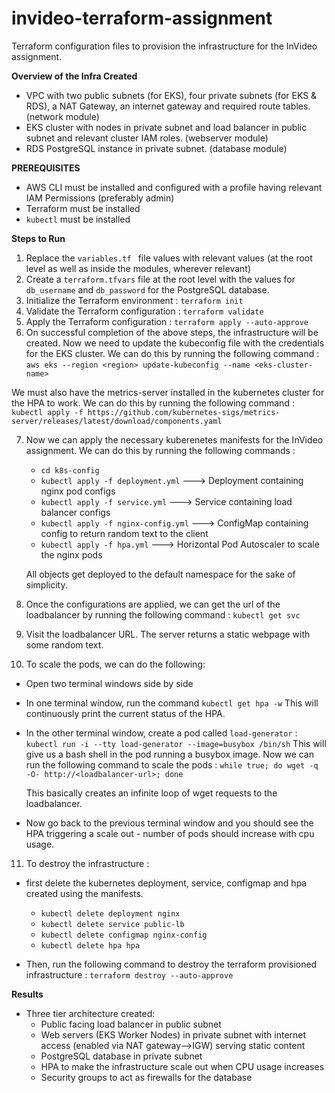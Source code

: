 # invideo-terraform-assignment

Terraform configuration files to provision the infrastructure for the InVideo assignment.

**Overview of the Infra Created**

- VPC with two public subnets (for EKS), four private subnets (for EKS & RDS), a NAT Gateway, an internet gateway and required route tables. (network module)
- EKS cluster with nodes in private subnet and load balancer in public subnet and relevant cluster IAM roles. (webserver module)
- RDS PostgreSQL instance in private subnet. (database module)

**PREREQUISITES**

- AWS CLI must be installed and configured with a profile having relevant IAM Permissions (preferably admin)
- Terraform must be installed
- `kubectl` must be installed

**Steps to Run**

1. Replace the `variables.tf ` file values with relevant values (at the root level as well as inside the modules, wherever relevant)
2. Create a `terraform.tfvars` file at the root level with the values for `db_username` and `db_password` for the PostgreSQL database.
3. Initialize the Terraform environment :
   `terraform init`
4. Validate the Terraform configuration :
   `terraform validate`
5. Apply the Terraform configuration :
   `terraform apply --auto-approve`
6. On successful completion of the above steps, the infrastructure will be created. Now we need to update the kubeconfig file with the credentials for the EKS cluster. We can do this by running the following command :
   `aws eks --region <region> update-kubeconfig --name <eks-cluster-name>`

We must also have the metrics-server installed in the kubernetes cluster for the HPA to work. We can do this by running the following command :
`kubectl apply -f https://github.com/kubernetes-sigs/metrics-server/releases/latest/download/components.yaml`

7. Now we can apply the necessary kuberenetes manifests for the InVideo assignment. We can do this by running the following commands :

   - `cd k8s-config`
   - `kubectl apply -f deployment.yml` ---> Deployment containing nginx pod configs
   - `kubectl apply -f service.yml` ---> Service containing load balancer configs
   - `kubectl apply -f nginx-config.yml` ---> ConfigMap containing config to return random text to the client
   - `kubectl apply -f hpa.yml` ---> Horizontal Pod Autoscaler to scale the nginx pods

   All objects get deployed to the default namespace for the sake of simplicity.

8. Once the configurations are applied, we can get the url of the loadbalancer by running the following command :
   `kubectl get svc`

9. Visit the loadbalancer URL. The server returns a static webpage with some random text.

10. To scale the pods, we can do the following:

- Open two terminal windows side by side
- In one terminal window, run the command
  `kubectl get hpa -w`
  This will continuously print the current status of the HPA.
- In the other terminal window, create a pod called `load-generator` :
  `kubectl run -i --tty load-generator --image=busybox /bin/sh`
  This will give us a bash shell in the pod running a busybox image. Now we can run the following command to scale the pods :
  `while true; do wget -q -O- http://<loadbalancer-url>; done`

  This basically creates an infinite loop of wget requests to the loadbalancer.

- Now go back to the previous terminal window and you should see the HPA triggering a scale out - number of pods should increase with cpu usage.

11. To destroy the infrastructure :

- first delete the kubernetes deployment, service, configmap and hpa created using the manifests.

  - `kubectl delete deployment nginx`
  - `kubectl delete service public-lb`
  - `kubectl delete configmap nginx-config`
  - `kubectl delete hpa hpa`

- Then, run the following command to destroy the terraform provisioned infrastructure :
  `terraform destroy --auto-approve`

**Results**

- Three tier architecture created:
  - Public facing load balancer in public subnet
  - Web servers (EKS Worker Nodes) in private subnet with internet access (enabled via NAT gateway-->IGW) serving static content
  - PostgreSQL database in private subnet
  - HPA to make the infrastructure scale out when CPU usage increases
  - Security groups to act as firewalls for the database
